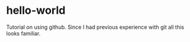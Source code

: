 # hello-world
Tutorial on using github.
Since I had previous experience with git all this looks familiar.
